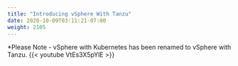 ```yaml
---
title: "Introducing vSphere With Tanzu"
date: 2020-10-09T03:11:21-07:00
weight: 2105
---
```

*Please Note - vSphere with Kubernetes has been renamed to vSphere with Tanzu.
{{< youtube VtEs3X5pYlE >}}
